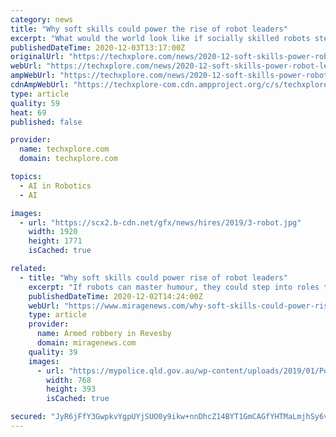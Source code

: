 ```yaml
---
category: news
title: "Why soft skills could power the rise of robot leaders"
excerpt: "What would the world look like if socially skilled robots stepped into the roles normally reserved for humans?"
publishedDateTime: 2020-12-03T13:17:00Z
originalUrl: "https://techxplore.com/news/2020-12-soft-skills-power-robot-leaders.html"
webUrl: "https://techxplore.com/news/2020-12-soft-skills-power-robot-leaders.html"
ampWebUrl: "https://techxplore.com/news/2020-12-soft-skills-power-robot-leaders.amp"
cdnAmpWebUrl: "https://techxplore-com.cdn.ampproject.org/c/s/techxplore.com/news/2020-12-soft-skills-power-robot-leaders.amp"
type: article
quality: 59
heat: 69
published: false

provider:
  name: techxplore.com
  domain: techxplore.com

topics:
  - AI in Robotics
  - AI

images:
  - url: "https://scx2.b-cdn.net/gfx/news/hires/2019/3-robot.jpg"
    width: 1920
    height: 1771
    isCached: true

related:
  - title: "Why soft skills could power rise of robot leaders"
    excerpt: "If robots can master humour, they could step into roles that require exemplary soft skills, like leadership roles,' says Dr Gloor"
    publishedDateTime: 2020-12-02T14:24:00Z
    webUrl: "https://www.miragenews.com/why-soft-skills-could-power-rise-of-robot-leaders/"
    type: article
    provider:
      name: Armed robbery in Revesby
      domain: miragenews.com
    quality: 39
    images:
      - url: "https://mypolice.qld.gov.au/wp-content/uploads/2019/01/PoliceSignages-6-768x393.jpg"
        width: 768
        height: 393
        isCached: true

secured: "JyR6jFfY3GwpkvYgpUYjSUO0y9ikw+nnDhcZ14BYT1GmCAGfYHTMaLmjhSy6vcMfS+LekBAHUOW6cxMXnktx3P+ELjulxHZLq0kdus30ZffHmvHMjYLqZb/ppMIrVxsLQVHW35bIZdfKHKSKfV4QTQj6OUbNZIoXuMJKaH8xtrqGX6LfEnlIF2sHiohYCtLVYPYyqLZEUhGxdBzO4iypL/kZ2M5otWFUInupCjOqdW1fm7PmzSqRH5Rx31QazmES22xc9Yb9zfCWNZ74elVNHIrCEn/s9GjtbUPaJZpjEzXgn/0zEgE5cYdtJEO8I25aN177iBqSCO0sNJfPhIe+dBCCPo86pjP7zbISYTy6eCE=;aNF7QOpCoREkyrPF72EUMg=="
---
```



